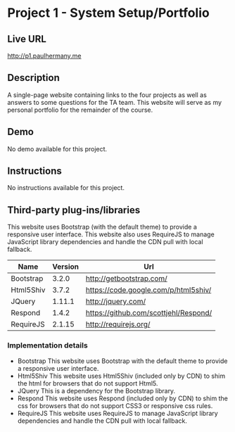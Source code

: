 # Project 1 - System Setup/Portfolio

## Live URL
<http://p1.paulhermany.me>

## Description
A single-page website containing links to the four projects as well as answers to some questions for the TA team. This website will serve as my personal portfolio for the remainder of the course.

## Demo
No demo available for this project.

## Instructions
No instructions available for this project.

## Third-party plug-ins/libraries
This website uses Bootstrap (with the default theme) to provide a responsive user interface.
This website also uses RequireJS to manage JavaScript library dependencies and handle the CDN pull with local fallback.

| Name       | Version | Url                                   |
| ---------- | ------- | ------------------------------------- |
| Bootstrap  | 3.2.0   | http://getbootstrap.com/              |
| Html5Shiv  | 3.7.2   | https://code.google.com/p/html5shiv/  |
| JQuery     | 1.11.1  | http://jquery.com/                    |
| Respond    | 1.4.2   | https://github.com/scottjehl/Respond/ |
| RequireJS  | 2.1.15  | http://requirejs.org/                 |

### Implementation details

* Bootstrap
  This website uses Bootstrap with the default theme to provide a responsive user interface.
* Html5Shiv
  This website uses Html5Shiv (included only by CDN) to shim the html for browsers that do not support Html5.
* JQuery
  This is a dependency for the Bootstrap library.
* Respond
  This website uses Respond (included only by CDN) to shim the css for browsers that do not support CSS3 or responsive css rules.
* RequireJS
  This website uses RequireJS to manage JavaScript library dependencies and handle the CDN pull with local fallback.